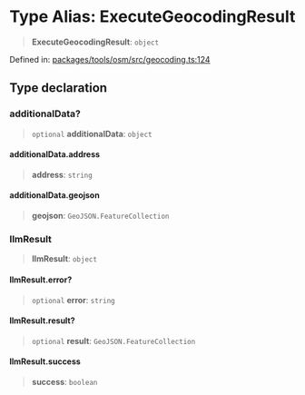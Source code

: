 # Type Alias: ExecuteGeocodingResult

> **ExecuteGeocodingResult**: `object`

Defined in: [packages/tools/osm/src/geocoding.ts:124](https://github.com/geodaopenjs/openassistant/blob/0a6a7e7306d75a25dc968b3117f04cb7bd613bec/packages/tools/osm/src/geocoding.ts#L124)

## Type declaration

### additionalData?

> `optional` **additionalData**: `object`

#### additionalData.address

> **address**: `string`

#### additionalData.geojson

> **geojson**: `GeoJSON.FeatureCollection`

### llmResult

> **llmResult**: `object`

#### llmResult.error?

> `optional` **error**: `string`

#### llmResult.result?

> `optional` **result**: `GeoJSON.FeatureCollection`

#### llmResult.success

> **success**: `boolean`
